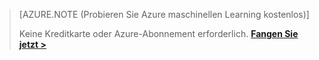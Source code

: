 >[AZURE.NOTE (Probieren Sie Azure maschinellen Learning kostenlos)]
>
>Keine Kreditkarte oder Azure-Abonnement erforderlich. <a href="https://studio.azureml.net/?selectAccess=true&o=2" target="_blank">**Fangen Sie jetzt >**</a>
